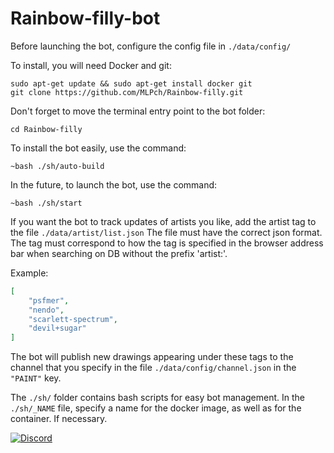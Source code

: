 # Rainbow-filly-bot

Before launching the bot, configure the config file in `./data/config/`

To install, you will need Docker and git:
```text
sudo apt-get update && sudo apt-get install docker git
git clone https://github.com/MLPch/Rainbow-filly.git
```

Don't forget to move the terminal entry point to the bot folder:
```text
cd Rainbow-filly
```

To install the bot easily, use the command:
```text
~bash ./sh/auto-build
```

In the future, to launch the bot, use the command:
```text
~bash ./sh/start
```

If you want the bot to track updates of artists you like, add the artist tag to the file `./data/artist/list.json`
The file must have the correct json format.
The tag must correspond to how the tag is specified in the browser address bar when searching on DB without the prefix 'artist:'.

Example:
```json
[
	"psfmer",
	"nendo",
	"scarlett-spectrum",
	"devil+sugar"
]
```

The bot will publish new drawings appearing under these tags to the channel that you specify in the file `./data/config/channel.json` in the `"PAINT"` key.

The `./sh/` folder contains bash scripts for easy bot management. 
In the `./sh/_NAME` file, specify a name for the docker image, as well as for the container. If necessary.


<p align="left">
    <a href="https://discord.gg/wGPRmEcQ6s">
        <img src="https://img.shields.io/discord/736277452481101954?color=5865F2&label=Discord&logoColor=5805F4&style=for-the-badge" alt="Discord">
</p>
